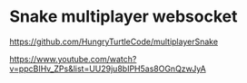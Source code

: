 # Snake multiplayer websocket

https://github.com/HungryTurtleCode/multiplayerSnake

https://www.youtube.com/watch?v=ppcBIHv_ZPs&list=UU29ju8bIPH5as8OGnQzwJyA